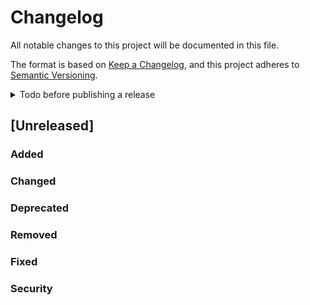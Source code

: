 # Changelog

All notable changes to this project will be documented in this file.

The format is based on [Keep a Changelog](https://keepachangelog.com/en/1.1.0/),
and this project adheres to [Semantic Versioning](https://semver.org/spec/v2.0.0.html).

<details>
<summary>Todo before publishing a release</summary>

1. Run [typos](https://github.com/crate-ci/typos)
1. Update the version number in [`typst.toml`](./typst.toml)
1. Package locally under the `@preview` prefix with `just install-preview`
1. Update the `#import` line of [`template/main.typ`](template/main.typ) to target the new version
1. Replace "Unreleased" in this document with the new version number
1. Link this heading to `https://github.com/sebmestrallet/typst-paris-saclay-thesis-flat/releases/tag/<version-tag>`
1. Update the version number in the [`README.md`](./README.md) "Configuration" section
1. Update the version number in [`CITATION.cff`](./CITATION.cff)
1. Commit, tag and push, to trigger the GitHub Action creating a branch in [`sebmestrallet/typst-packages`](https://github.com/sebmestrallet/typst-packages), from which a PR can be created against [`typst/packages`](https://github.com/typst/packages/)

</details>

## [Unreleased]

### Added

### Changed

### Deprecated

### Removed

### Fixed

### Security

